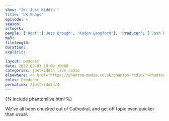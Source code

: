 ```yaml
---
show: "JK: Just Kiddin'"
title: "UK Shops"
episode: 4
season: 
artwork: 
people: ['Host':['Jess Brough', 'Kaden Langford'], 'Producer': ['Josh Brunning']]
mp3: 
filelength: 
duration: 
explicit: 

layout: podcast
date: 2022-02-03 19:00 +0000
categories: justkiddin live radio
elsewhere: <a href="https://phantom-media.co.uk/phantom-radio/">Phantom Media</a>
roles: Producer
permalink: /justkiddin/4
---
```


{% include phantomlive.html %}

We've all been chucked out of Cathedral, and get off topic even quicker than usual.
